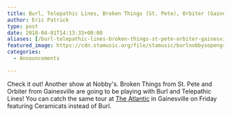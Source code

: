 ```yaml
---
title: Burl, Telepathic Lines, Broken Things (St. Pete), Orbiter (Gainesville) at Nobby’s on April 28th
author: Eric Patrick
type: post
date: 2018-04-01T14:13:33+00:00
aliases: [/burl-telepathic-lines-broken-things-st-pete-orbiter-gainesville-at-nobbys-on-april-28th/]
featured_image: https://cdn.stamusic.org/file/stamusic/burlnobbysopengraph.jpg
categories:
  - Announcements

---
```

Check it out! Another show at Nobby's. Broken Things from St. Pete and Orbiter from Gainesville are going to be playing with Burl and Telepathic Lines! You can catch the same tour at <a href="http://www.theatlanticgainesville.com/" rel="noopener" target="_blank">The Atlantic</a> in Gainesville on Friday featuring Ceramicats instead of Burl.